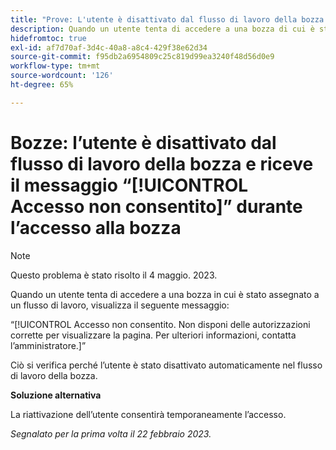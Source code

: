 ```yaml
---
title: "Prove: L'utente è disattivato dal flusso di lavoro della bozza e ottiene l'accesso non consentito quando si accede alla bozza"
description: Quando un utente tenta di accedere a una bozza di cui è stato assegnato a un flusso di lavoro, visualizza un messaggio Accesso non consentito.
hidefromtoc: true
exl-id: af7d70af-3d4c-40a8-a8c4-429f38e62d34
source-git-commit: f95db2a6954809c25c819d99ea3240f48d56d0e9
workflow-type: tm+mt
source-wordcount: '126'
ht-degree: 65%

---
```


# Bozze: l’utente è disattivato dal flusso di lavoro della bozza e riceve il messaggio “[!UICONTROL Accesso non consentito]” durante l’accesso alla bozza

<!--This is on both the WF and WFP TOCs-->

>[!NOTE]
>
>Questo problema è stato risolto il 4 maggio. 2023.

Quando un utente tenta di accedere a una bozza in cui è stato assegnato a un flusso di lavoro, visualizza il seguente messaggio:

“[!UICONTROL Accesso non consentito. Non disponi delle autorizzazioni corrette per visualizzare la pagina. Per ulteriori informazioni, contatta l’amministratore.]”

Ciò si verifica perché l’utente è stato disattivato automaticamente nel flusso di lavoro della bozza.

**Soluzione alternativa**

La riattivazione dell’utente consentirà temporaneamente l’accesso.

_Segnalato per la prima volta il 22 febbraio 2023._
